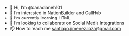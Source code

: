 - 👋 Hi, I’m @canadianeh101
- 👀 I’m interested in NationBuilder and CallHub
- 🌱 I’m currently learning HTML 
- 💞️ I’m looking to collaborate on Social Media Integrations
- 📫 How to reach me santiago.jimenez.loza@gmail.com

<!---
canadianeh101/canadianeh101 is a ✨ special ✨ repository because its `README.md` (this file) appears on your GitHub profile.
You can click the Preview link to take a look at your changes.
--->
